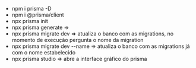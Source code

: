 - npm i prisma -D
- npm i @prisma/client
- npx prisma init
- npx prisma generate => 
- npx prisma migrate dev => atualiza o banco com as migrations, no momento de execução pergunta o nome da migration
- npx prisma migrate dev --name <NomeMigration> => atualiza o banco com as migrations já com o nome estabelecido
- npx prisma studio => abre a interface gráfico do prisma
